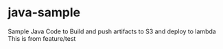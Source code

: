 # java-sample
Sample Java Code to Build and push artifacts to S3 and deploy to lambda
This is from feature/test

